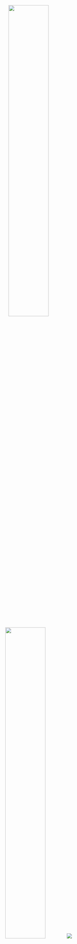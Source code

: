 

<p align="center">
  <img height="50%" width="auto" src ="https://github-readme-stats.vercel.app/api?username=kurokaw3a&show_icons=true&count_private=true&theme=darcula&hide_border=true&hide=issues,contribs&bg_color=00000000">
  <img height="50%" width="auto" src ="https://github-readme-stats.vercel.app/api/top-langs/?username=kurokaw3a&layout=compact&hide_border=true&theme=darcula&bg_color=00000000&langs_count=6&hide=jupyter%20notebook,tex,css,php&exclude_repo=Pacman-AI">
  <img src ="https://github-readme-streak-stats.herokuapp.com?user=kurokaw3a&theme=darcula&hide_border=true&background=FFFFFF00">
  <br>
  <br>
</p>
